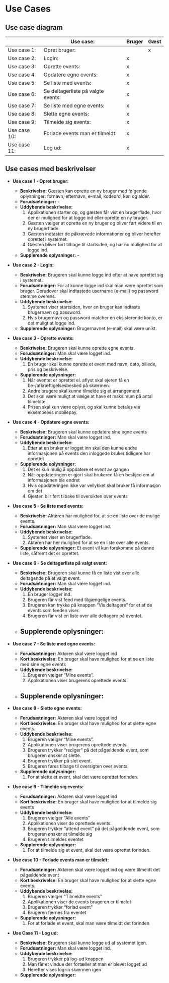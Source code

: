 
# Use Cases

## Use case diagram
|             | Use case:     | Bruger | Gæst | 
|-------------|---------------|--------|------|
| Use case 1: | Opret bruger: |        |   x  |
| Use case 2: | Login: |   x    |     |
| Use case 3: | Oprette events: |   x    |     |
| Use case 4: | Opdatere egne events: |   x    |     |
| Use case 5: | Se liste med events: |   x    |     |
| Use case 6: | Se deltagerliste på valgte events: |   x    |     |
| Use case 7: | Se liste med egne events: |   x    |     |
| Use case 8: | Slette egne events: |   x    |     |
| Use case 9: | Tilmelde sig events: |   x    |     |
| Use case 10: | Forlade events man er tilmeldt: |   x    |     |
| Use case 11: | Log ud: |   x    |     |

## Use cases med beskrivelser

- **Use case 1 - Opret bruger:**
	- **Beskrivelse:** Gæsten kan oprette en ny bruger med følgende oplysninger: fornavn, efternavn, e-mail, kodeord, køn og alder. 
	- **Forudsætninger:** -
	- **Uddybende beskrivelse:**
		1. Applikationen starter op, og gæsten får vist en brugerflade, hvor der er mulighed for at logge ind eller oprette en ny bruger.
		2. Gæsten vælger at oprette en ny bruger og bliver ført videre til en ny brugerflade.
		3. Gæsten indtaster de påkrævede informationer og bliver herefter oprettet i systemet.
		4. Gæsten bliver ført tilbage til startsiden, og har nu mulighed for at logge ind. 
	- **Supplerende oplysninger:** -

- **Use case 2 - Login:**
	- **Beskrivelse:** Brugeren skal kunne logge ind efter at have oprettet sig i systemet.
	- **Forudsætninger:** For at kunne logge ind skal man være oprettet som bruger. Derudover skal indtastede username (e-mail) og password stemme overens.
	- **Uddybende beskrivelse:**
		1. Systemet viser startsiden, hvor en bruger kan indtaste brugernavn og password.
		2. Hvis brugernavn og password matcher en eksisterende konto, er det muligt at logge ind.
	- **Supplerende oplysninger:** Brugernavnet (e-mail) skal være unikt.

- **Use case 3 - Oprette events:**
	- **Beskrivelse:** Brugeren skal kunne oprette egne events.
	- **Forudsætninger:** Man skal være logget ind.
	- **Uddybende beskrivelse:**
		1. En bruger skal kunne oprette et event med navn, dato, billede, pris og beskrivelse.
	- **Supplerende oplysninger:**
		1. Når eventet er oprettet el. aflyst skal ejeren få en be-/afkræftigelsesbesked på skærmen.
		2. Andre brugere skal kunne tilmelde sig et arrangement.
		3. Det skal være muligt at vælge at have et maksimum på antal tilmeldte.
		4. Prisen skal kun være oplyst, og skal kunne betales via eksempelvis mobilepay. 

- **Use case 4 - Opdatere egne events:**
	- **Beskrivelse:** Brugeren skal kunne opdatere sine egne events 
	- **Forudsætninger:** Man skal være logget ind.
	- **Uddybende beskrivelse:**
		1. Etter at en bruker er logget inn skal den kunne endre informasjonen på events den inloggede bruker tidligere har oprettet
	- **Supplerende oplysninger:**
		1. Det er kun mulig å oppdatere et event av gangen
		2. Når oppdateringen er gjort skal brukeren få en beskjed om at informasjonen ble endret
		3. Hvis oppdateringen ikke var vellykket skal bruker få informasjon om det
		4. Gjesten blir ført tilbake til oversikten over events

- **Use case 5 - Se liste med events:**
	- **Beskrivelse:** Aktøren har mulighed for, at se en liste over de mulige events.
	- **Forudsætninger:** Man skal være logget ind.
	- **Uddybende beskrivelse:**
		1. Systemet viser en brugerflade.
		2. Aktøren har her mulighed for at se en liste over alle events.
	- **Supplerende oplysninger:**
		Et event vil kun forekomme på denne liste, såfremt det er oprettet. 

- **Use case 6 - Se deltagerliste på valgt event:**
	- **Beskrivelse:** Brugeren skal kunne få en liste vist over alle deltagende på et valgt event. 
	- **Forudsætninger:** Man skal være logget ind.
	- **Uddybende beskrivelse:**
		1. En bruger logger ind.
		2. Brugeren får vist feed med tilgængelige events.
		3. Brugeren kan trykke på knappen “Vis deltagere” for et af de events som feeden viser.
		4. Brugeren får vist en liste over alle deltagere på eventet.	
	- **Supplerende oplysninger:**
		-
	
- **Use case 7 - Se liste med egne events:**
	- **Forudsætninger:** Aktøren skal være logget ind
	- **Kort beskrivelse:** En bruger skal have mulighed for at se en liste med sine egne events
	- **Uddybende beskrivelse:**
		1. Brugeren vælger “Mine events”.
		2. Applikationen viser brugerens oprettede events. 
	- **Supplerende oplysninger:**
		- 
		
- **Use case 8 - Slette egne events:**
	- **Forudsætninger:** Aktøren skal være logget ind
	- **Kort beskrivelse:** En bruger skal have mulighed for at slette egne events. 
	- **Uddybende beskrivelse:**
		1. Brugeren vælger “Mine events”.
		2. Applikationen viser brugerens oprettede events. 
		3. Brugeren trykker “rediger” på det pågældende event, som brugeren  ønsker at slette.
		4. Brugeren trykker på slet event.   
		5. Brugeren føres tilbage til oversigten over events. 
	- **Supplerende oplysninger:**
		1. For at slette et event, skal det være oprettet forinden. 
		
- **Use case 9 - Tilmelde sig events:**
	- **Forudsætninger:** Aktøren skal være logget ind
	- **Kort beskrivelse:** En bruger skal have mulighed for at tilmelde sig events
	- **Uddybende beskrivelse:**
		1. Brugeren vælger “Alle events"
		2. Applikationen viser de oprettede events. 
		3. Brugeren trykker “attend event” på det pågældende event, som brugeren  ønsker at tilmelde sig
		4. Brugeren tilmeldes eventet
	- **Supplerende oplysninger:**
		1. For at tilmelde sig et event, skal det være oprettet forinden. 
		
- **Use case 10 - Forlade events man er tilmeldt:**
	- **Forudsætninger:** Aktøren skal være logget ind og være tilmeldt det pågældende event
	- **Kort beskrivelse:** En bruger skal have mulighed for at slette egne events. 
	- **Uddybende beskrivelse:**
		1. Brugeren vælger "Tilmeldte events"
		2. Applikationen viser de events brugeren er tilmeldt
		3. Brugeren trykker “forlad event" 
		4. Brugeren fjernes fra eventet
	- **Supplerende oplysninger:**
		1. For at forlade et event, skal man være tilmeldt det forinden

- **Use Case 11 - Log ud:**
	- **Beskrivelse:** Brugeren skal kunne logge ud af systemet igen.
	- **Forudsætninger:** Man skal være logget ind. 
	- **Uddybende beskrivelse:**
		1. Brugeren trykker på log-ud knappen
		2. Man får et vindue der fortæller at man er blevet logget ud
		3. Herefter vises log-in skærmen igen
	- **Supplerende oplysninger:**
